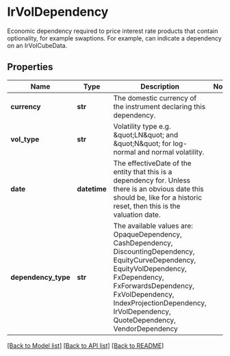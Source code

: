 # IrVolDependency

Economic dependency required to price interest rate products that contain optionality, for example swaptions.  For example, can indicate a dependency on an IrVolCubeData.

## Properties
Name | Type | Description | Notes
------------ | ------------- | ------------- | -------------
**currency** | **str** | The domestic currency of the instrument declaring this dependency. | 
**vol_type** | **str** | Volatility type e.g. \&quot;LN\&quot; and \&quot;N\&quot; for log-normal and normal volatility. | 
**date** | **datetime** | The effectiveDate of the entity that this is a dependency for.  Unless there is an obvious date this should be, like for a historic reset, then this is the valuation date. | 
**dependency_type** | **str** | The available values are: OpaqueDependency, CashDependency, DiscountingDependency, EquityCurveDependency, EquityVolDependency, FxDependency, FxForwardsDependency, FxVolDependency, IndexProjectionDependency, IrVolDependency, QuoteDependency, VendorDependency | 

[[Back to Model list]](../README.md#documentation-for-models) [[Back to API list]](../README.md#documentation-for-api-endpoints) [[Back to README]](../README.md)


